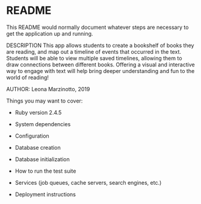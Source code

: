 # README

This README would normally document whatever steps are necessary to get the
application up and running.

DESCRIPTION
This app allows students to create a bookshelf of books they are reading, and map out a timeline of events that occurred in the text.  Students will be able to view multiple saved timelines, allowing them to draw connections between different books.  Offering a visual and interactive way to engage with text will help bring deeper understanding and fun to the world of reading!

AUTHOR: Leona Marzinotto, 2019


Things you may want to cover:

* Ruby version 2.4.5

* System dependencies

* Configuration

* Database creation

* Database initialization

* How to run the test suite

* Services (job queues, cache servers, search engines, etc.)

* Deployment instructions
